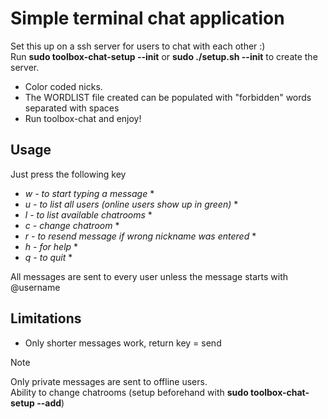 # Simple terminal chat application

Set this up on a ssh server for users to chat with each other :)<br>
Run **sudo toolbox-chat-setup --init** or **sudo ./setup.sh --init** to create the server.

- Color coded nicks.
- The WORDLIST file created can be populated with "forbidden" words separated with spaces
- Run toolbox-chat and enjoy!

## Usage
Just press the following key

* *w - to start typing a message* *
* *u - to list all users (online users show up in green)* *
* *l - to list available chatrooms* *
* *c - change chatroom* *
* *r - to resend message if wrong nickname was entered* *
* *h - for help* *
* *q - to quit* *

All messages are sent to every user unless the message starts with @username<br>

## Limitations
- Only shorter messages work, return key = send

> [!NOTE]
> Only private messages are sent to offline users.<br>
> Ability to change chatrooms (setup beforehand with **sudo toolbox-chat-setup --add**)
